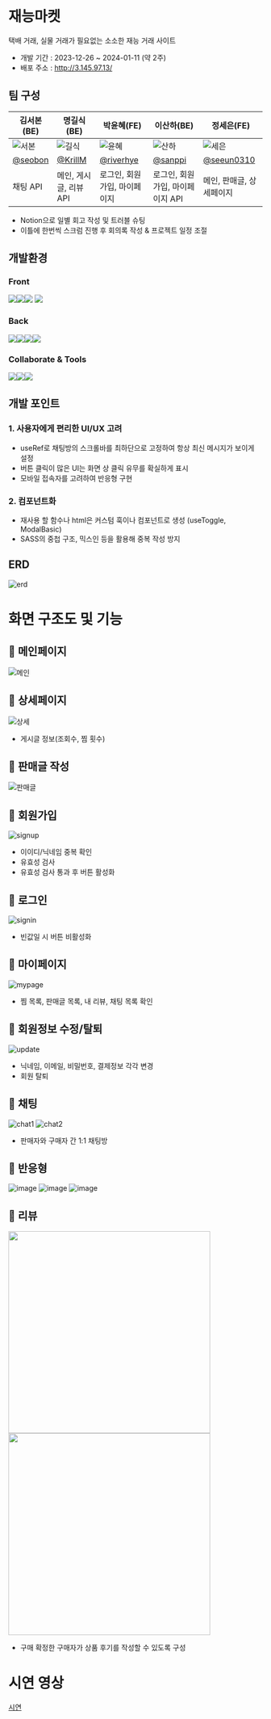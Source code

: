 # 재능마켓
택배 거래, 실물 거래가 필요없는 소소한 재능 거래 사이트
- 개발 기간 : 2023-12-26 ~ 2024-01-11 (약 2주)
- 배포 주소 : http://3.145.97.13/

## 팀 구성
|김서본(BE)|명길식(BE)|박윤혜(FE)|이산하(BE)|정세은(FE)|
|---|---|---|---|---|
|![서본](https://github.com/sanppi/talent_market/assets/77149171/953c7199-7fd8-4e02-ae19-a277896a8f7a)|![길식](https://github.com/sanppi/talent_market/assets/77149171/5f1d9421-1685-4299-8dc0-d15fe31dba82)|![윤혜](https://github.com/sanppi/talent_market/assets/77149171/d7b7b5ee-336b-49f2-ad10-a516797a2b60)|![산하](https://github.com/sanppi/talent_market/assets/77149171/c45f495e-373f-4f86-9d3b-63f0df3b3cf2)|![세은](https://github.com/sanppi/talent_market/assets/77149171/3247e800-50f4-45ba-a9ff-dbaeb5e9db6e)
|[@seobon](https://github.com/seobon)|[@KrillM](https://github.com/KrillM)|[@riverhye](https://github.com/riverhye)|[@sanppi](https://github.com/sanppi)|[@seeun0310](https://github.com/seeun0310)
|채팅 API|메인, 게시글, 리뷰 API|로그인, 회원가입, 마이페이지|로그인, 회원가입, 마이페이지 API|메인, 판매글, 상세페이지|

- Notion으로 일별 회고 작성 및 트러블 슈팅
- 이틀에 한번씩 스크럼 진행 후 회의록 작성 & 프로젝트 일정 조절

## 개발환경
### Front
<img src="https://img.shields.io/badge/react-61DAFB?style=for-the-badge&logo=react&logoColor=black"><img src="https://img.shields.io/badge/javascript-F7DF1E?style=for-the-badge&logo=javascript&logoColor=black"><img src="https://img.shields.io/badge/socket.io-010101?style=for-the-badge&logo=socket.io&logoColor=white">
<img src="https://img.shields.io/badge/redux-764ABC?style=for-the-badge&logo=redux&logoColor=white">

### Back
<img src="https://img.shields.io/badge/node.js-339933?style=for-the-badge&logo=Node.js&logoColor=white"><img src="https://img.shields.io/badge/express-000000?style=for-the-badge&logo=express&logoColor=white"><img src="https://img.shields.io/badge/mysql-4479A1?style=for-the-badge&logo=mysql&logoColor=white"><img src="https://img.shields.io/badge/amazonaws-232F3E?style=for-the-badge&logo=amazonaws&logoColor=white">

### Collaborate & Tools
<img src="https://img.shields.io/badge/github-181717?style=for-the-badge&logo=github&logoColor=white"><img src="https://img.shields.io/badge/figma-F24E1E?style=for-the-badge&logo=figma&logoColor=white"><img src="https://img.shields.io/badge/notion-000000?style=for-the-badge&logo=notion&logoColor=white">

## 개발 포인트
### 1. 사용자에게 편리한 UI/UX 고려
- useRef로 채팅방의 스크롤바를 최하단으로 고정하여 항상 최신 메시지가 보이게 설정
- 버튼 클릭이 많은 UI는 화면 상 클릭 유무를 확실하게 표시
- 모바일 접속자를 고려하여 반응형 구현

### 2. 컴포넌트화
- 재사용 할 함수나 html은 커스텀 훅이나 컴포넌트로 생성 (useToggle, ModalBasic)
- SASS의 중첩 구조, 믹스인 등을 활용해 중복 작성 방지

## ERD
![erd](https://github.com/sanppi/talent_market/assets/77149171/712fdc3d-3136-4aad-b757-0a9526d1dfaf)

# 화면 구조도 및 기능
## 💎 메인페이지
![메인](https://github.com/sanppi/talent_market/assets/77149171/6e541236-d4fc-454c-bc05-1c65cd4712a1)

## 💎 상세페이지
![상세](https://github.com/sanppi/talent_market/assets/77149171/f1abb9da-c081-4e7b-8e93-6a396560e675)

- 게시글 정보(조회수, 찜 횟수)

## 💎 판매글 작성
![판매글](https://github.com/sanppi/talent_market/assets/77149171/e04d58a6-0419-41d3-8b5f-69eeb42281a8)

## 💎 회원가입
![signup](https://github.com/sanppi/talent_market/assets/77149171/e30af7f8-5a7c-4762-a295-7bf2e5850179)

- 이이디/닉네임 중복 확인
- 유효성 검사
- 유효성 검사 통과 후 버튼 활성화

## 💎 로그인
![signin](https://github.com/sanppi/talent_market/assets/77149171/ee267882-bffc-4133-ac09-5853a07b7bcb)
- 빈값일 시 버튼 비활성화

## 💎 마이페이지
![mypage](https://github.com/sanppi/talent_market/assets/77149171/14a7053f-2b49-449c-8431-cff51608a372)
- 찜 목록, 판매글 목록, 내 리뷰, 채팅 목록 확인

## 💎 회원정보 수정/탈퇴
![update](https://github.com/sanppi/talent_market/assets/77149171/c51a8612-19cb-4a36-be16-df57c32e0f42)
- 닉네임, 이메일, 비밀번호, 결제정보 각각 변경
- 회원 탈퇴

## 💎 채팅
![chat1](https://github.com/sanppi/talent_market/assets/77149171/2e7e21d2-5975-4340-8bb1-d30786bf561e)
![chat2](https://github.com/sanppi/talent_market/assets/77149171/f5dd84f7-bb94-4284-8478-a0b90baad2f7)

- 판매자와 구매자 간 1:1 채팅방

## 💎 반응형
![image](https://github.com/sanppi/talent_market/assets/77149171/06f85d68-3491-491c-b8ac-f5f2c8478811)
![image](https://github.com/sanppi/talent_market/assets/77149171/323d1da9-2d5e-40ae-a332-8f3c64592be0)
![image](https://github.com/sanppi/talent_market/assets/77149171/ceb036b4-0fd4-4939-a2d3-47f9200f0783)

## 💎 리뷰
<img src="https://github.com/sanppi/talent_market/assets/109943460/250681f7-86f5-456f-b0c5-8c1de35aa4ce" width="400">
<img src="https://github.com/sanppi/talent_market/assets/109943460/52787f39-59e6-4df8-9fad-69657126ff86" width="400">

- 구매 확정한 구매자가 상품 후기를 작성할 수 있도록 구성

# 시연 영상
[시연](https://github.com/sanppi/talent_market/assets/77149171/7af7ab1f-8561-48c7-b3dd-fb864bb3ea6f)

